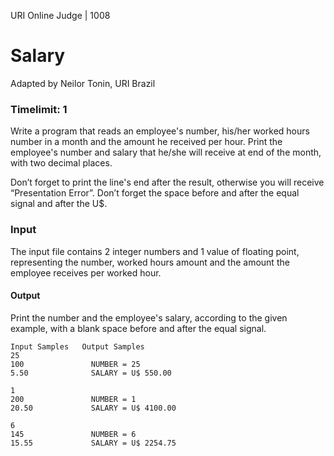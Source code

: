 URI Online Judge | 1008
# Salary
Adapted by Neilor Tonin, URI  Brazil
### Timelimit: 1
Write a program that reads an employee's number, his/her worked hours number in a month and the amount he received per hour. Print the employee's number and salary that he/she will receive at end of the month, with two decimal places.

Don’t forget to print the line's end after the result, otherwise you will receive “Presentation Error”.
Don’t forget the space before and after the equal signal and after the U$.
### Input
The input file contains 2 integer numbers and 1 value of floating point, representing the number, worked hours amount and the amount the employee receives per worked hour.

#### Output
Print the number and the employee's salary, according to the given example, with a blank space before and after the equal signal.
```
Input Samples	Output Samples
25
100               NUMBER = 25
5.50              SALARY = U$ 550.00

1
200               NUMBER = 1
20.50             SALARY = U$ 4100.00

6
145               NUMBER = 6
15.55             SALARY = U$ 2254.75
```